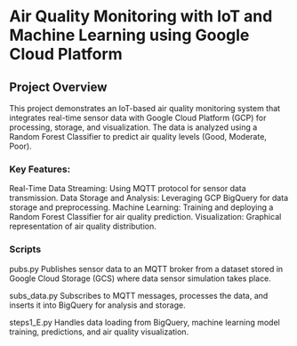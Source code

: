 # Air Quality Monitoring with IoT and Machine Learning using Google Cloud Platform

## Project Overview
This project demonstrates an IoT-based air quality monitoring system that integrates real-time sensor data with Google Cloud Platform (GCP) for processing, storage, and visualization. The data is analyzed using a Random Forest Classifier to predict air quality levels (Good, Moderate, Poor).

### Key Features:
   Real-Time Data Streaming: Using MQTT protocol for sensor data transmission.
   Data Storage and Analysis: Leveraging GCP BigQuery for data storage and preprocessing.
   Machine Learning: Training and deploying a Random Forest Classifier for air quality prediction.
   Visualization: Graphical representation of air quality distribution.

### Scripts
pubs.py
Publishes sensor data to an MQTT broker from a dataset stored in Google Cloud Storage (GCS) where data sensor simulation takes place.

subs_data.py
Subscribes to MQTT messages, processes the data, and inserts it into BigQuery for analysis and storage.

steps1_E.py
Handles data loading from BigQuery, machine learning model training, predictions, and air quality visualization.


